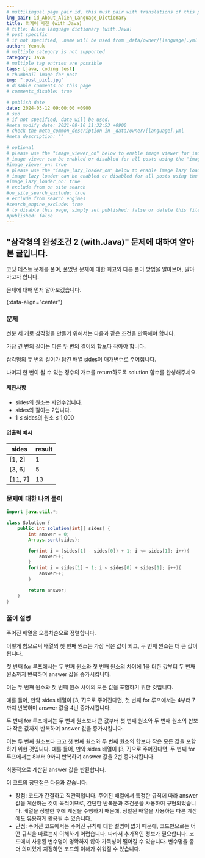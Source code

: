 ```yaml
---
# multilingual page pair id, this must pair with translations of this page. (This name must be unique)
lng_pair: id_About_Alien_Language_Dictionary
title: 외계어 사전 (with.Java)
# title: Alien language dictionary (with.Java)
# post specific
# if not specified, .name will be used from _data/owner/[language].yml
author: Yeonuk
# multiple category is not supported
category: Java
# multiple tag entries are possible
tags: [java, coding test]
# thumbnail image for post
img: ":post_pic1.jpg"
# disable comments on this page
# comments_disable: true

# publish date
date: 2024-05-12 09:00:00 +0900
# seo
# if not specified, date will be used.
#meta_modify_date: 2021-08-10 11:32:53 +0900
# check the meta_common_description in _data/owner/[language].yml
#meta_description: ""

# optional
# please use the "image_viewer_on" below to enable image viewer for individual pages or posts (_posts/ or [language]/_posts folders).
# image viewer can be enabled or disabled for all posts using the "image_viewer_posts: true" setting in _data/conf/main.yml.
#image_viewer_on: true
# please use the "image_lazy_loader_on" below to enable image lazy loader for individual pages or posts (_posts/ or [language]/_posts folders).
# image lazy loader can be enabled or disabled for all posts using the "image_lazy_loader_posts: true" setting in _data/conf/main.yml.
#image_lazy_loader_on: true
# exclude from on site search
#on_site_search_exclude: true
# exclude from search engines
#search_engine_exclude: true
# to disable this page, simply set published: false or delete this file
#published: false
---
```


<!-- outline-start -->

## "삼각형의 완성조건 2 (with.Java)" 문제에 대하여 알아본 글입니다.

코딩 테스트 문제를 풀며, 풀었던 문제에 대한 회고와 다른 풀이 방법을 알아보며, 알아가고자 합니다.

문제에 대해 먼저 알아보겠습니다.

{:data-align="center"}

<!-- outline-end -->

### 문제

선분 세 개로 삼각형을 만들기 위해서는 다음과 같은 조건을 만족해야 합니다.

가장 긴 변의 길이는 다른 두 변의 길이의 합보다 작아야 합니다.

삼각형의 두 변의 길이가 담긴 배열 sides이 매개변수로 주어집니다.

나머지 한 변이 될 수 있는 정수의 개수를 return하도록 solution 함수를 완성해주세요.

#### 제한사항

- sides의 원소는 자연수입니다.
- sides의 길이는 2입니다.
- 1 ≤ sides의 원소 ≤ 1,000

#### 입출력 예시

<!-- | keyinput                                  | board    | result  |
| ----------------------------------------- | -------- | ------- |
| ["left", "right", "up", "right", "right"] | [11, 11] | [2, 1]  |
| ["down", "down", "down", "down", "down"]  | [7, 9]   | [0, -4] | -->

| sides   | result |
| ------- | ------ |
| [1, 2]  | 1      |
| [3, 6]  | 5      |
| [11, 7] | 13     |

### 문제에 대한 나의 풀이

```java
import java.util.*;

class Solution {
    public int solution(int[] sides) {
        int answer = 0;
        Arrays.sort(sides);

        for(int i = (sides[1] - sides[0]) + 1; i <= sides[1]; i++){
            answer++;
        }
        for(int i = sides[1] + 1; i < sides[0] + sides[1]; i++){
            answer++;
        }

        return answer;
    }
}

```

### 풀이 설명

주어진 배열을 오름차순으로 정렬합니다.

이렇게 함으로써 배열의 첫 번째 원소는 가장 작은 값이 되고, 두 번째 원소는 더 큰 값이 됩니다.

첫 번째 for 루프에서는 두 번째 원소와 첫 번째 원소의 차이에 1을 더한 값부터 두 번째 원소까지 반복하며 answer 값을 증가시킵니다.

이는 두 번째 원소와 첫 번째 원소 사이의 모든 값을 포함하기 위한 것입니다.

예를 들어, 만약 sides 배열이 [3, 7]으로 주어진다면, 첫 번째 for 루프에서는 4부터 7까지 반복하며 answer 값을 4번 증가시킵니다.

두 번째 for 루프에서는 두 번째 원소보다 큰 값부터 첫 번째 원소와 두 번째 원소의 합보다 작은 값까지 반복하며 answer 값을 증가시킵니다.

이는 두 번째 원소보다 크고 첫 번째 원소와 두 번째 원소의 합보다 작은 모든 값을 포함하기 위한 것입니다. 예를 들어, 만약 sides 배열이 [3, 7]으로 주어진다면, 두 번째 for 루프에서는 8부터 9까지 반복하며 answer 값을 2번 증가시킵니다.

최종적으로 계산된 answer 값을 반환합니다.

이 코드의 장단점은 다음과 같습니다:

- 장점: 코드가 간결하고 직관적입니다. 주어진 배열에서 특정한 규칙에 따라 answer 값을 계산하는 것이 목적이므로, 간단한 반복문과 조건문을 사용하여 구현되었습니다. 배열을 정렬한 후에 계산을 수행하기 때문에, 정렬된 배열을 사용하는 다른 계산에도 유용하게 활용될 수 있습니다.
- 단점: 주어진 코드에서는 주어진 규칙에 대한 설명이 없기 때문에, 코드만으로는 어떤 규칙을 따르는지 이해하기 어렵습니다. 따라서 추가적인 정보가 필요합니다. 코드에서 사용된 변수명이 명확하지 않아 가독성이 떨어질 수 있습니다. 변수명을 좀 더 의미있게 지정하면 코드의 이해가 쉬워질 수 있습니다.
